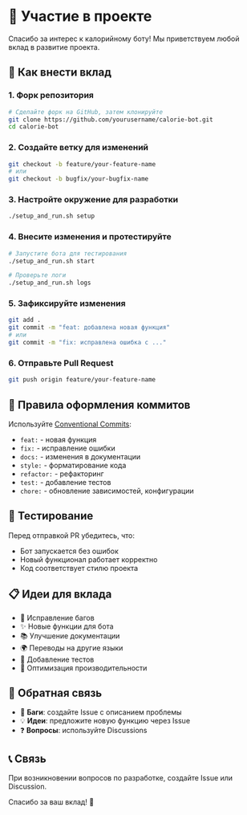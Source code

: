 # 🤝 Участие в проекте

Спасибо за интерес к калорийному боту! Мы приветствуем любой вклад в развитие проекта.

## 🚀 Как внести вклад

### 1. Форк репозитория
```bash
# Сделайте форк на GitHub, затем клонируйте
git clone https://github.com/yourusername/calorie-bot.git
cd calorie-bot
```

### 2. Создайте ветку для изменений
```bash
git checkout -b feature/your-feature-name
# или
git checkout -b bugfix/your-bugfix-name
```

### 3. Настройте окружение для разработки
```bash
./setup_and_run.sh setup
```

### 4. Внесите изменения и протестируйте
```bash
# Запустите бота для тестирования
./setup_and_run.sh start

# Проверьте логи
./setup_and_run.sh logs
```

### 5. Зафиксируйте изменения
```bash
git add .
git commit -m "feat: добавлена новая функция"
# или
git commit -m "fix: исправлена ошибка с ..."
```

### 6. Отправьте Pull Request
```bash
git push origin feature/your-feature-name
```

## 📝 Правила оформления коммитов

Используйте [Conventional Commits](https://www.conventionalcommits.org/):

- `feat:` - новая функция
- `fix:` - исправление ошибки
- `docs:` - изменения в документации
- `style:` - форматирование кода
- `refactor:` - рефакторинг
- `test:` - добавление тестов
- `chore:` - обновление зависимостей, конфигурации

## 🧪 Тестирование

Перед отправкой PR убедитесь, что:
- Бот запускается без ошибок
- Новый функционал работает корректно
- Код соответствует стилю проекта

## 📋 Идеи для вклада

- 🐛 Исправление багов
- ✨ Новые функции для бота
- 📚 Улучшение документации
- 🌍 Переводы на другие языки
- 🧪 Добавление тестов
- 🚀 Оптимизация производительности

## 💬 Обратная связь

- 🐛 **Баги**: создайте Issue с описанием проблемы
- 💡 **Идеи**: предложите новую функцию через Issue
- ❓ **Вопросы**: используйте Discussions

## 📞 Связь

При возникновении вопросов по разработке, создайте Issue или Discussion.

Спасибо за ваш вклад! 🎉
